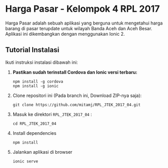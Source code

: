 # Harga Pasar - Kelompok 4 RPL 2017

Harga Pasar adalah sebuah aplikasi yang berguna untuk mengetahui harga barang di pasar terupdate untuk wilayah Banda Aceh dan Aceh Besar. Aplikasi ini dikembangkan dengan menggunakan Ionic 2. 

## Tutorial Instalasi

Ikuti instruksi instalasi dibawah ini:

1. **Pastikan sudah terinstall Cordova dan Ionic versi terbaru:**
    ```
    npm install -g cordova
    npm install -g ionic
    ```

1. Clone repositori ini (Pada branch ini, Download ZIP-nya saja):
    ```
    git clone https://github.com/mitamj/RPL_JTEK_2017_04.git
    ```
   

1. Masuk ke direktori `RPL_JTEK_2017_04` :
    ```
    cd RPL_JTEK_2017_04
    ```

1. Install dependencies
    ```
    npm install
    ```
  
1. Jalankan aplikasi di browser
    ```
    ionic serve
    ```


